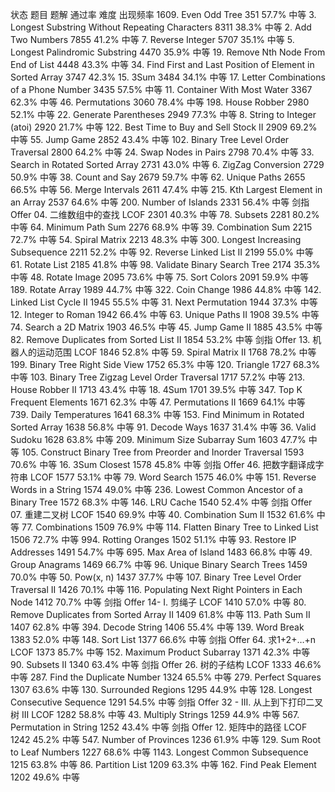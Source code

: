 状态 题目 题解 通过率 难度 出现频率 1609. Even Odd Tree 351 57.7% 中等
3. Longest Substring Without Repeating Characters 8311 38.3% 中等
2. Add Two Numbers 7855 41.2% 中等
7. Reverse Integer 5707 35.1% 中等
5. Longest Palindromic Substring 4470 35.9% 中等
19. Remove Nth Node From End of List 4448 43.3% 中等
34. Find First and Last Position of Element in Sorted Array 3747 42.3%   15. 3Sum 3484 34.1% 中等
17. Letter Combinations of a Phone Number 3435 57.5% 中等
11. Container With Most Water 3367 62.3% 中等
46. Permutations 3060 78.4% 中等
198. House Robber 2980 52.1% 中等
22. Generate Parentheses 2949 77.3% 中等
8. String to Integer (atoi) 2920 21.7% 中等
122. Best Time to Buy and Sell Stock II 2909 69.2% 中等
55. Jump Game 2852 43.4% 中等
102. Binary Tree Level Order Traversal 2800 64.2% 中等
24. Swap Nodes in Pairs 2798 70.4% 中等
33. Search in Rotated Sorted Array 2731 43.0% 中等
6. ZigZag Conversion 2729 50.9% 中等
38. Count and Say 2679 59.7% 中等
62. Unique Paths 2655 66.5% 中等
56. Merge Intervals 2611 47.4% 中等
215. Kth Largest Element in an Array 2537 64.6% 中等
200. Number of Islands 2331 56.4% 中等
剑指 Offer 04. 二维数组中的查找 LCOF 2301 40.3% 中等
78. Subsets 2281 80.2% 中等
64. Minimum Path Sum 2276 68.9% 中等
39. Combination Sum 2215 72.7% 中等
54. Spiral Matrix 2213 48.3% 中等
300. Longest Increasing Subsequence 2211 52.2% 中等
92. Reverse Linked List II 2199 55.0% 中等
61. Rotate List 2185 41.8% 中等
98. Validate Binary Search Tree 2174 35.3% 中等
48. Rotate Image 2095 73.6% 中等
75. Sort Colors 2091 59.9% 中等
189. Rotate Array 1989 44.7% 中等
322. Coin Change 1986 44.8% 中等
142. Linked List Cycle II 1945 55.5% 中等
31. Next Permutation 1944 37.3% 中等
12. Integer to Roman 1942 66.4% 中等
63. Unique Paths II 1908 39.5% 中等
74. Search a 2D Matrix 1903 46.5% 中等
45. Jump Game II 1885 43.5% 中等
82. Remove Duplicates from Sorted List II 1854 53.2% 中等
剑指 Offer 13. 机器人的运动范围 LCOF 1846 52.8% 中等
59. Spiral Matrix II 1768 78.2% 中等
199. Binary Tree Right Side View 1752 65.3% 中等
120. Triangle 1727 68.3% 中等
103. Binary Tree Zigzag Level Order Traversal 1717 57.2% 中等
213. House Robber II 1713 43.4% 中等
18. 4Sum 1701 39.5% 中等
347. Top K Frequent Elements 1671 62.3% 中等
47. Permutations II 1669 64.1% 中等
739. Daily Temperatures 1641 68.3% 中等
153. Find Minimum in Rotated Sorted Array 1638 56.8% 中等
91. Decode Ways 1637 31.4% 中等
36. Valid Sudoku 1628 63.8% 中等
209. Minimum Size Subarray Sum 1603 47.7% 中等
105. Construct Binary Tree from Preorder and Inorder Traversal 1593 70.6% 中等
16. 3Sum Closest 1578 45.8% 中等
剑指 Offer 46. 把数字翻译成字符串 LCOF 1577 53.1% 中等
79. Word Search 1575 46.0% 中等
151. Reverse Words in a String 1574 49.0% 中等
236. Lowest Common Ancestor of a Binary Tree 1572 68.3% 中等
146. LRU Cache 1540 52.4% 中等
剑指 Offer 07. 重建二叉树 LCOF 1540 69.9% 中等
40. Combination Sum II 1532 61.6% 中等
77. Combinations 1509 76.9% 中等
114. Flatten Binary Tree to Linked List 1506 72.7% 中等
994. Rotting Oranges 1502 51.1% 中等
93. Restore IP Addresses 1491 54.7% 中等
695. Max Area of Island 1483 66.8% 中等
49. Group Anagrams 1469 66.7% 中等
96. Unique Binary Search Trees 1459 70.0% 中等
50. Pow(x, n) 1437 37.7% 中等
107. Binary Tree Level Order Traversal II 1426 70.1% 中等
116. Populating Next Right Pointers in Each Node 1412 70.7% 中等
剑指 Offer 14- I. 剪绳子 LCOF 1410 57.0% 中等
80. Remove Duplicates from Sorted Array II 1409 61.8% 中等
113. Path Sum II 1407 62.8% 中等
394. Decode String 1406 55.4% 中等
139. Word Break 1383 52.0% 中等
148. Sort List 1377 66.6% 中等
剑指 Offer 64. 求1+2+…+n LCOF 1373 85.7% 中等
152. Maximum Product Subarray 1371 42.3% 中等
90. Subsets II 1340 63.4% 中等
剑指 Offer 26. 树的子结构 LCOF 1333 46.6% 中等
287. Find the Duplicate Number 1324 65.5% 中等
279. Perfect Squares 1307 63.6% 中等
130. Surrounded Regions 1295 44.9% 中等
128. Longest Consecutive Sequence 1291 54.5% 中等
剑指 Offer 32 - III. 从上到下打印二叉树 III LCOF 1282 58.8% 中等
43. Multiply Strings 1259 44.9% 中等
567. Permutation in String 1252 43.4% 中等
剑指 Offer 12. 矩阵中的路径 LCOF 1242 45.2% 中等
547. Number of Provinces 1236 61.9% 中等
129. Sum Root to Leaf Numbers 1227 68.6% 中等
1143. Longest Common Subsequence 1215 63.8% 中等
86. Partition List 1209 63.3% 中等
162. Find Peak Element 1202 49.6% 中等
